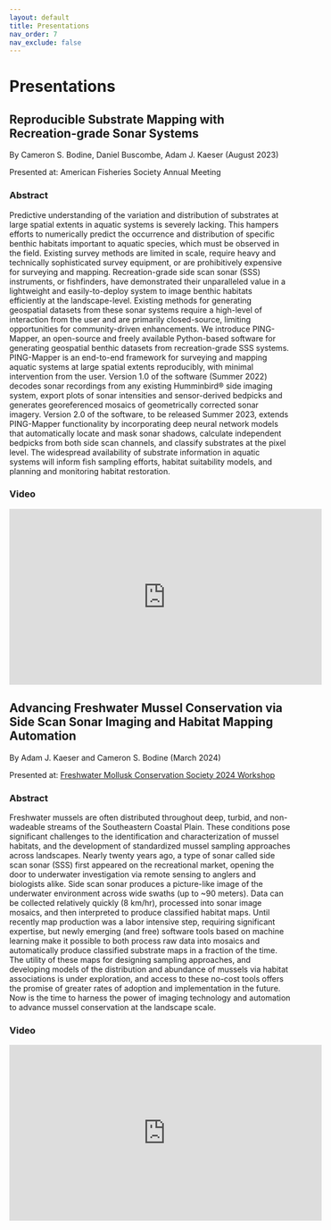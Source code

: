 ```yaml
---
layout: default
title: Presentations
nav_order: 7
nav_exclude: false
---
```


# Presentations

## Reproducible Substrate Mapping with Recreation-grade Sonar Systems

By Cameron S. Bodine, Daniel Buscombe, Adam J. Kaeser (August 2023)

Presented at: American Fisheries Society Annual Meeting

### Abstract
Predictive understanding of the variation and distribution of substrates at large spatial extents in aquatic systems is severely lacking. This hampers efforts to numerically predict the occurrence and distribution of specific benthic habitats important to aquatic species, which must be observed in the field. Existing survey methods are limited in scale, require heavy and technically sophisticated survey equipment, or are prohibitively expensive for surveying and mapping. Recreation-grade side scan sonar (SSS) instruments, or fishfinders, have demonstrated their unparalleled value in a lightweight and easily-to-deploy system to image benthic habitats efficiently at the landscape-level. Existing methods for generating geospatial datasets from these sonar systems require a high-level of interaction from the user and are primarily closed-source, limiting opportunities for community-driven enhancements. We introduce PING-Mapper, an open-source and freely available Python-based software for generating geospatial benthic datasets from recreation-grade SSS systems. PING-Mapper is an end-to-end framework for surveying and mapping aquatic systems at large spatial extents reproducibly, with minimal intervention from the user. Version 1.0 of the software (Summer 2022) decodes sonar recordings from any existing Humminbird® side imaging system, export plots of sonar intensities and sensor-derived bedpicks and generates georeferenced mosaics of geometrically corrected sonar imagery. Version 2.0 of the software, to be released Summer 2023, extends PING-Mapper functionality by incorporating deep neural network models that automatically locate and mask sonar shadows, calculate independent bedpicks from both side scan channels, and classify substrates at the pixel level. The widespread availability of substrate information in aquatic systems will inform fish sampling efforts, habitat suitability models, and planning and monitoring habitat restoration.

### Video
<iframe width="560" height="315" src="https://www.youtube.com/embed/AlebxkKn83c?si=hXVNl7mYob8MFbcE" title="YouTube video player" frameborder="0" allow="accelerometer; autoplay; clipboard-write; encrypted-media; gyroscope; picture-in-picture; web-share" allowfullscreen></iframe>

## Advancing Freshwater Mussel Conservation via Side Scan Sonar Imaging and Habitat Mapping Automation

By Adam J. Kaeser and Cameron S. Bodine (March 2024)

Presented at: [Freshwater Mollusk Conservation Society 2024 Workshop](https://molluskconservation.org/EVENTS/2024WORKSHOP/2024_FMCS-Workshop.html)

### Abstract
Freshwater mussels are often distributed throughout deep, turbid, and non-wadeable streams of the Southeastern Coastal Plain.  These conditions pose significant challenges to the identification and characterization of mussel habitats, and the development of standardized mussel sampling approaches across landscapes.  Nearly twenty years ago, a type of sonar called side scan sonar (SSS) first appeared on the recreational market, opening the door to underwater investigation via remote sensing to anglers and biologists alike.  Side scan sonar produces a picture-like image of the underwater environment across wide swaths (up to ~90 meters).  Data can be collected relatively quickly (8 km/hr), processed into sonar image mosaics, and then interpreted to produce classified habitat maps.  Until recently map production was a labor intensive step, requiring significant expertise, but newly emerging (and free) software tools based on machine learning make it possible to both process raw data into mosaics and automatically produce classified substrate maps in a fraction of the time.  The utility of these maps for designing sampling approaches, and developing models of the distribution and abundance of mussels via habitat associations is under exploration, and access to these no-cost tools offers the promise of greater rates of adoption and implementation in the future.  Now is the time to harness the power of imaging technology and automation to advance mussel conservation at the landscape scale.

### Video
<iframe width="560" height="315" src="https://www.youtube.com/embed/DgLAVHdXNmM?si=ghJlIL_USq228DjM" title="YouTube video player" frameborder="0" allow="accelerometer; autoplay; clipboard-write; encrypted-media; gyroscope; picture-in-picture; web-share" allowfullscreen></iframe>